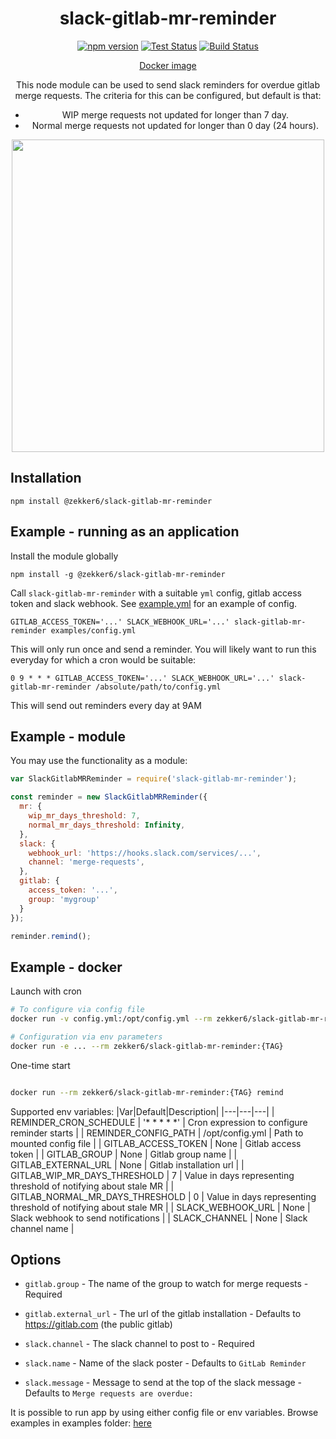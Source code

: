 <div align="center">

# slack-gitlab-mr-reminder

[![npm version](https://badge.fury.io/js/%40zekker6%2Fslack-gitlab-mr-reminder.svg)](https://www.npmjs.com/package/@zekker6/slack-gitlab-mr-reminder)
[![Test Status](https://github.com/zekker6/slack-gitlab-mr-reminder/workflows/Testing/badge.svg)](https://github.com/zekker6/slack-gitlab-mr-reminder/actions?query=workflow%3ATesting)
[![Build Status](https://github.com/zekker6/slack-gitlab-mr-reminder/workflows/Build%20docker%20image/badge.svg)](https://github.com/zekker6/slack-gitlab-mr-reminder/actions)

[Docker image](https://github.com/zekker6/slack-gitlab-mr-reminder/pkgs/container/slack-gitlab-mr-reminder)

This node module can be used to send slack reminders for overdue gitlab merge requests. The criteria for this can be configured, but default is that:
- WIP merge requests not updated for longer than 7 day.
- Normal merge requests not updated for longer than 0 day (24 hours).

<img src="screenshot.png" width="500" height="auto"/>

</div>


## Installation
`
npm install @zekker6/slack-gitlab-mr-reminder
`

## Example - running as an application
Install the module globally

`
npm install -g @zekker6/slack-gitlab-mr-reminder
`

Call `slack-gitlab-mr-reminder` with a suitable `yml` config, gitlab access token and slack webhook. See [example.yml](examples/config.yml) for an example of config.

`
GITLAB_ACCESS_TOKEN='...' SLACK_WEBHOOK_URL='...' slack-gitlab-mr-reminder examples/config.yml 
`

This will only run once and send a reminder. You will likely want to run this everyday for which a cron would be suitable:

`
0 9 * * * GITLAB_ACCESS_TOKEN='...' SLACK_WEBHOOK_URL='...' slack-gitlab-mr-reminder /absolute/path/to/config.yml 
`

This will send out reminders every day at 9AM

## Example - module
You may use the functionality as a module:

```js
var SlackGitlabMRReminder = require('slack-gitlab-mr-reminder');

const reminder = new SlackGitlabMRReminder({
  mr: {
    wip_mr_days_threshold: 7,
    normal_mr_days_threshold: Infinity,
  },
  slack: {
    webhook_url: 'https://hooks.slack.com/services/...',
    channel: 'merge-requests',
  },
  gitlab: {
    access_token: '...',
    group: 'mygroup'
  }
});

reminder.remind();
```

## Example - docker

Launch with cron
```bash
# To configure via config file
docker run -v config.yml:/opt/config.yml --rm zekker6/slack-gitlab-mr-reminder:{TAG}

# Configuration via env parameters
docker run -e ... --rm zekker6/slack-gitlab-mr-reminder:{TAG}
```

One-time start
```bash

docker run --rm zekker6/slack-gitlab-mr-reminder:{TAG} remind
```

Supported env variables:
|Var|Default|Description|
|---|---|---|
| REMINDER_CRON_SCHEDULE | '* * * * *' | Cron expression to configure reminder starts |
| REMINDER_CONFIG_PATH | /opt/config.yml | Path to mounted config file |
| GITLAB_ACCESS_TOKEN | None | Gitlab access token |
| GITLAB_GROUP | None | Gitlab group name |
| GITLAB_EXTERNAL_URL | None | Gitlab installation url |
| GITLAB_WIP_MR_DAYS_THRESHOLD | 7 | Value in days representing threshold of notifying about stale MR |
| GITLAB_NORMAL_MR_DAYS_THRESHOLD | 0 | Value in days representing threshold of notifying about stale MR |
| SLACK_WEBHOOK_URL | None | Slack webhook to send notifications |
| SLACK_CHANNEL  | None | Slack channel name |

## Options

- `gitlab.group` - The name of the group to watch for merge requests - Required
- `gitlab.external_url` - The url of the gitlab installation - Defaults to https://gitlab.com (the public gitlab)

- `slack.channel` - The slack channel to post to - Required
- `slack.name` - Name of the slack poster - Defaults to `GitLab Reminder`
- `slack.message` - Message to send at the top of the slack message - Defaults to `Merge requests are overdue:`

It is possible to run app by using either config file or env variables.
Browse examples in examples folder: [here](examples/)
